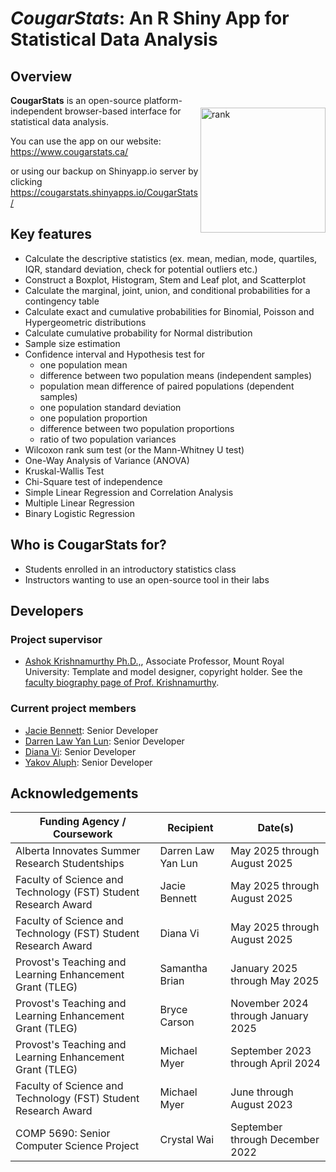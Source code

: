 <!---
![CougarStats logo](https://github.com/cwai097/COMP5690/blob/master/www/CougarStats.png)
-->

# _CougarStats_: An R Shiny App for Statistical Data Analysis

## Overview

<img align="right" src="https://github.com/cwai097/COMP5690/blob/master/www/CougarStats.png" alt="rank" width="200" style="margin-top: 20px" />

**CougarStats** is an open-source platform-independent browser-based interface for statistical data analysis. 

You can use the app on our website: <https://www.cougarstats.ca/>

or using our backup on Shinyapp.io server by clicking <https://cougarstats.shinyapps.io/CougarStats/>

<!-- Alternatively you can send a pull request to download all the files in this repository and run the app by loading `global.R`, `ui.R`, and `server.R` and clicking `Run App`. Note that the ``CougarStats`` project is not on CRAN, just on github.

CougarStats has also been Dockerized. You can pull the Docker image <a href="https://hub.docker.com/repository/docker/mmyer/cougarstats/general">here</a> by running:

    docker pull mmyer/cougarstats:latest

then start the container:

    docker run -dp 127.0.0.1:3838:3838 mmyer/cougarstats

and navigate to 127.0.0.1:3838 using a browser of your choice to access a copy of CougarStats running locally on your machine.

Read more about [Getting Started with Docker](https://www.docker.com/get-started/).   -->

## Key features

- Calculate the descriptive statistics (ex. mean, median, mode, quartiles, IQR, standard deviation, check for potential outliers etc.)
- Construct a Boxplot, Histogram, Stem and Leaf plot, and Scatterplot
- Calculate the marginal, joint, union, and conditional probabilities for a contingency table 
- Calculate exact and cumulative probabilities for Binomial, Poisson and Hypergeometric distributions
- Calculate cumulative probability for Normal distribution
- Sample size estimation
- Confidence interval and Hypothesis test for
    - one population mean
    - difference between two population means (independent samples)
    - population mean difference of paired populations (dependent samples)
    - one population standard deviation
    - one population proportion
    - difference between two population proportions
    - ratio of two population variances
- Wilcoxon rank sum test (or the Mann-Whitney U test)
- One-Way Analysis of Variance (ANOVA)
- Kruskal-Wallis Test
- Chi-Square test of independence
- Simple Linear Regression and Correlation Analysis
- Multiple Linear Regression
- Binary Logistic Regression

## Who is CougarStats for?

- Students enrolled in an introductory statistics class
- Instructors wanting to use an open-source tool in their labs

## Developers
### Project supervisor
- [Ashok Krishnamurthy Ph.D.,](https://github.com/ashokkrish), Associate Professor, Mount Royal University: Template and model designer, copyright holder. See the [faculty biography page of Prof. Krishnamurthy](https://www.mtroyal.ca/ProgramsCourses/FacultiesSchoolsCentres/ScienceTechnology/Departments/MathematicsComputing/Faculty/akrishnamurthy.htm).

### Current project members
- [Jacie Bennett](https://github.com/jacie-b): Senior Developer
- [Darren Law Yan Lun](https://github.com/darrenlyl): Senior Developer
- [Diana Vi](https://github.com/dianahuff): Senior Developer
- [Yakov Aluph](https://github.com/YakovAluph): Senior Developer

## Acknowledgements
| Funding Agency / Coursework | Recipient | Date(s) |
|--------|--------|--------|
| Alberta Innovates Summer Research Studentships | Darren Law Yan Lun | May 2025 through August 2025 |
| Faculty of Science and Technology (FST) Student Research Award | Jacie Bennett | May 2025 through August 2025 |
| Faculty of Science and Technology (FST) Student Research Award | Diana Vi | May 2025 through August 2025 |
| Provost's Teaching and Learning Enhancement Grant (TLEG) | Samantha Brian | January 2025 through May 2025 |
| Provost's Teaching and Learning Enhancement Grant (TLEG) | Bryce Carson | November 2024 through January 2025 |
| Provost's Teaching and Learning Enhancement Grant (TLEG) | Michael Myer | September 2023 through April 2024 |
| Faculty of Science and Technology (FST) Student Research Award | Michael Myer | June through August 2023 |
| COMP 5690: Senior Computer Science Project | Crystal Wai | September through December 2022 |

<!-- ## Acknowledgements
CougarStats is partially-derived from the senior project coursework of Crystal Wai, completed in Fall 2022 ([Mount Royal University _COMP 5690: Senior Computer Science Project_](https://catalog.mtroyal.ca/preview_course.php?catoid=26&coid=40800&print)).   -->
